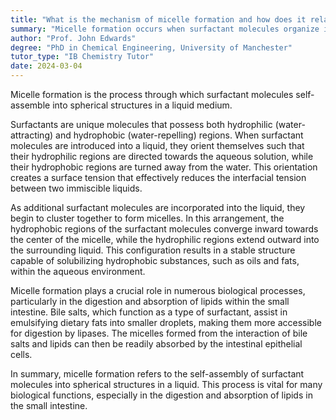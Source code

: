 ```yaml
---
title: "What is the mechanism of micelle formation and how does it relate to surfactants?"
summary: "Micelle formation occurs when surfactant molecules organize into spherical structures in a liquid, facilitating processes like emulsification and solubilization by reducing surface tension."
author: "Prof. John Edwards"
degree: "PhD in Chemical Engineering, University of Manchester"
tutor_type: "IB Chemistry Tutor"
date: 2024-03-04
---
```


Micelle formation is the process through which surfactant molecules self-assemble into spherical structures in a liquid medium.

Surfactants are unique molecules that possess both hydrophilic (water-attracting) and hydrophobic (water-repelling) regions. When surfactant molecules are introduced into a liquid, they orient themselves such that their hydrophilic regions are directed towards the aqueous solution, while their hydrophobic regions are turned away from the water. This orientation creates a surface tension that effectively reduces the interfacial tension between two immiscible liquids.

As additional surfactant molecules are incorporated into the liquid, they begin to cluster together to form micelles. In this arrangement, the hydrophobic regions of the surfactant molecules converge inward towards the center of the micelle, while the hydrophilic regions extend outward into the surrounding liquid. This configuration results in a stable structure capable of solubilizing hydrophobic substances, such as oils and fats, within the aqueous environment.

Micelle formation plays a crucial role in numerous biological processes, particularly in the digestion and absorption of lipids within the small intestine. Bile salts, which function as a type of surfactant, assist in emulsifying dietary fats into smaller droplets, making them more accessible for digestion by lipases. The micelles formed from the interaction of bile salts and lipids can then be readily absorbed by the intestinal epithelial cells.

In summary, micelle formation refers to the self-assembly of surfactant molecules into spherical structures in a liquid. This process is vital for many biological functions, especially in the digestion and absorption of lipids in the small intestine.
    